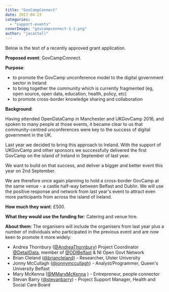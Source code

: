 ```yaml
---
title: "GovCampConnect"
date: 2017-04-23
categories: 
  - "support-events"
coverImage: "govcampconnect-1-1.png"
author: "jacattell"
---
```


Below is the text of a recently approved grant application.

**Proposed event**: GovCampConnect.

**Purpose**: 

- to promote the GovCamp unconference model to the digital government sector in Ireland
- to bring together the community which is currently fragmented (eg, open source, open data, education, health, policy, etc)
- to promote cross-border knowledge sharing and collaboration

**Background**:

Having attended OpenDataCamp in Manchester and UKGovCamp 2016, and spoken to many people at those events, it became clear to us that community-centred unconferences were key to the success of digital government in the UK.

Last year we decided to bring this approach to Ireland. With the support of UKGovCamp and other sponsors we successfully delivered the first GovCamp on the island of Ireland in September of last year.

We want to build on that success, and deliver a bigger and better event this year on 2nd September.

We are therefore once again planning to hold a cross-border GovCamp at the same venue - a castle half-way between Belfast and Dublin. We will use the positive response and network from last year's event to attract even more participants from across the island of Ireland.

**How much they want**: £500.

**What they would use the funding for**: Catering and venue hire.

**About them**: The organisers will include the organisers from last year plus a number of individuals who participated in the previous event and are now keen to promote it more widely:

- Andrea Thornbury ([@AndreaThornbury](https://twitter.com/AndreaThornbury)) Project Coordinator [@DetailData](https://twitter.com/DetailData), member of [@ODIBelfast](https://twitter.com/ODIBelfast) & NI Open Govt Network
- Brian Cleland ([@briancleland](https://twitter.com/briancleland)) - Researcher, Ulster University
- Jonny McCullagh ([@jonnymccullagh](https://twitter.com/jonnymccullagh)) - Analyst/Programmer, Queen's University Belfast
- Mary McKenna ([@MMaryMcKenna](https://twitter.com/MMaryMcKenna) ) - Entrepreneur, people connector
- Stevan Barry ([@stevanbarry](https://twitter.com/stevanbarry)) - Project Support Manager, Health and Social Care Board

